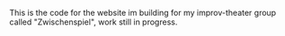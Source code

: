 This is the code for the website im building for my improv-theater group called "Zwischenspiel", work still in progress.
